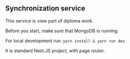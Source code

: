 ## Synchronization service

This service is view part of diploma work.

Before you start, make sure that MongoDB is running.

For local development run: `yarn install & yarn run dev`

It is standard Next.JS project, with page router.

